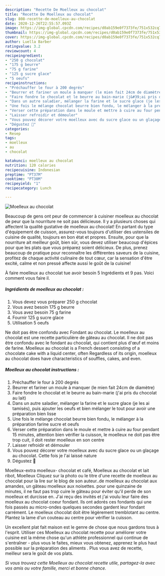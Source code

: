 ```yaml
---
description: "Recette De Moelleux au chocolat"
title: "Recette De Moelleux au chocolat"
slug: 808-recette-de-moelleux-au-chocolat
date: 2020-12-26T22:55:57.093Z
image: https://img-global.cpcdn.com/recipes/d0ab159e0f7373fe/751x532cq70/moelleux-au-chocolat-photo-principale-de-la-recette.jpg
thumbnail: https://img-global.cpcdn.com/recipes/d0ab159e0f7373fe/751x532cq70/moelleux-au-chocolat-photo-principale-de-la-recette.jpg
cover: https://img-global.cpcdn.com/recipes/d0ab159e0f7373fe/751x532cq70/moelleux-au-chocolat-photo-principale-de-la-recette.jpg
author: Luella Barber
ratingvalue: 3.2
reviewcount: 4
recipeingredient:
- "250 g chocolat"
- "175 g beurre"
- "75 g farine"
- "125 g sucre glace"
- "5 oeufs"
recipeinstructions:
- "Préchauffer le four à 200 degrés"
- "Beurrer et fariner un moule à manquer (le mien fait 24cm de diamètre)"
- "Faire fondre le chocolat et le beurre au bain-marie (j&#39;ai pris du chocolat au lait)"
- "Dans un autre saladier, mélanger la farine et le sucre glace (je les ai tamisés), puis ajouter les oeufs et bien mélanger le tout pour avoir une préparation bien lisse"
- "Une fois le mélange chocolat beurre bien fondu, le mélanger à la préparation farine sucre et oeufs"
- "Verser cette préparation dans le moule et mettre à cuire au four pendant 15 minutes, attention bien vérifier la cuisson, le moelleux ne doit pas être trop cuit, il doit rester moelleux en son centre"
- "Laisser refroidir et démouler"
- "Vous pouvez décorer votre moelleux avec du sucre glace ou un glaçage au chocolat. Cette fois je l&#39;ai laissé nature"
- "Dégustez 🤗"
categories:
- Resep
tags:
- moelleux
- au
- chocolat

katakunci: moelleux au chocolat 
nutrition: 120 calories
recipecuisine: Indonesian
preptime: "PT37M"
cooktime: "PT30M"
recipeyield: "1"
recipecategory: Lunch

---
```



![Moelleux au chocolat](https://img-global.cpcdn.com/recipes/d0ab159e0f7373fe/751x532cq70/moelleux-au-chocolat-photo-principale-de-la-recette.jpg)

Beaucoup de gens ont peur de commencer à cuisiner moelleux au chocolat de peur que la nourriture ne soit pas délicieuse. Il y a plusieurs choses qui affectent la qualité gustative de moelleux au chocolat! En partant du type d'équipement de cuisson, assurez-vous toujours d'utiliser des ustensiles de cuisine de qualité, toujours en bon état et propres. Ensuite, pour que la nourriture ait meilleur goût, bien sûr, vous devez utiliser beaucoup d'épices pour que les plats que vous préparez soient délicieux. De plus, prenez beaucoup de pratique pour reconnaître les différentes saveurs de la cuisine, profitez de chaque activité culinaire de tout cœur, car la sensation d'être excité, calme et non pressé affecte aussi le goût de la cuisine!

<!--inarticleads1-->

À faire moelleux au chocolat tue avoir besoin 5 Ingrédients et 9 pas. Voici comment vous faire il.

##### Ingrédients de moelleux au chocolat :

1. Vous devez vous préparer 250 g chocolat
1. Vous avez besoin 175 g beurre
1. Vous avez besoin 75 g farine
1. Fournir 125 g sucre glace
1. Utilisation 5 oeufs


Ne doit pas être confondu avec Fondant au chocolat. Le moelleux au chocolat est une recette particulière de gâteau au chocolat. Il ne doit pas être confondu avec le fondant au chocolat, qui contient plus d&#39;œuf et moins de farine. Moelleux au chocolat is a French dessert consisting of a chocolate cake with a liquid center, often Regardless of its origin, moelleux au chocolat does have characteristics of souffles, cakes, and even. 

<!--inarticleads2-->

##### Moelleux au chocolat instructions :

1. Préchauffer le four à 200 degrés
1. Beurrer et fariner un moule à manquer (le mien fait 24cm de diamètre)
1. Faire fondre le chocolat et le beurre au bain-marie (j&#39;ai pris du chocolat au lait)
1. Dans un autre saladier, mélanger la farine et le sucre glace (je les ai tamisés), puis ajouter les oeufs et bien mélanger le tout pour avoir une préparation bien lisse
1. Une fois le mélange chocolat beurre bien fondu, le mélanger à la préparation farine sucre et oeufs
1. Verser cette préparation dans le moule et mettre à cuire au four pendant 15 minutes, attention bien vérifier la cuisson, le moelleux ne doit pas être trop cuit, il doit rester moelleux en son centre
1. Laisser refroidir et démouler
1. Vous pouvez décorer votre moelleux avec du sucre glace ou un glaçage au chocolat. Cette fois je l&#39;ai laissé nature
1. Dégustez 🤗


Moelleux-extra moelleux- chocolat et café, Moelleux au chocolat et lait ribot, Moelleux Cliquez sur la photo ou le titre d&#39;une recette de moelleux au chocolat pour la lire sur le blog de son auteur..de moelleux au chocolat aux amandes, un gâteau moelleux aux noisettes. pour une quinzaine de minutes, il ne faut pas trop cuire le gâteau pour éviter qu&#39;il perde de son moelleux et durcisse en. J&#39;ai reçu des invités et j&#39;ai voulu leur faire des moelleux au chocolat coeur fondant. Ils ont adorés ces fondants qui une fois passés au micro-ondes quelques secondes gardent leur fondant carrément. Le moelleux chocolat doit être légèrement tremblotant au centre. Plantez la lame d&#39;un couteau au centre pour vérifier la cuisson. 

<!--inarticleads1-->

<p>
Un excellent plat fait maison est le genre de chose que nous gardons tous à l'esprit. Utiliser ces Moelleux au chocolat recette pour améliorer votre cuisine est la même chose qu'un athlète professionnel qui continue de s'entraîner - plus vous le faites, mieux vous obtenez, apprenez le plus haut possible sur la préparation des aliments . Plus vous avez de recette, meilleur sera le goût de vos plats.
</p>

<p>
<i>Si vous trouvez cette Moelleux au chocolat recette utile, partagez-la avec vos amis ou votre famille, merci et bonne chance.</i>
</p>
